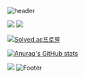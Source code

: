

![header](https://capsule-render.vercel.app/api?type=waving&color=gradient&height=230&section=header&text=SeanKim's%20World&fontSize=60&fontAlignY=60&fontAlign=30)

<img src="https://img.shields.io/badge/Python-3766AB?style=flat-square&logo=Python&logoColor=white"/></a> <img src="https://img.shields.io/badge/Java-007396?style=flat-square&logo=Java&logoColor=white"/></a>


[![Solved.ac프로필](http://mazassumnida.wtf/api/v2/generate_badge?boj=ho00007)](https://solved.ac/ho00007)

[![Anurag's GitHub stats](https://github-readme-stats.vercel.app/api?username=sean-kim-27)](https://github.com/sean-kim-27/github-readme-stats)

<a href="instagram.com/eto1le.sean"><img src="https://img.shields.io/badge/Instagram-E4405F?style=flat-square&logo=Instagram&logoColor=white&link=instagram.com/eto1le.sean"/></a>
![Footer](https://capsule-render.vercel.app/api?type=waving&color=gradient&height=160&section=footer)


